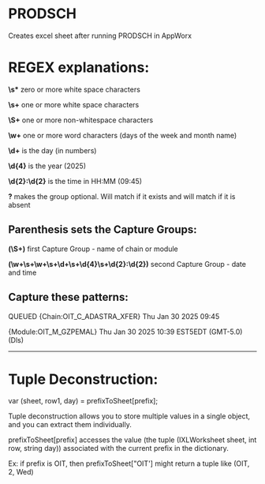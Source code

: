 # PRODSCH
Creates excel sheet after running PRODSCH in AppWorx

# REGEX explanations:

 __\s*__ zero or more white space characters
 
 __\s+__ one or more white space characters
 
 __\S+__ one or more non-whitespace characters
 
 __\w+__ one or more word characters (days of the week and month name)
 
 __\d+__ is the day (in numbers)
 
 __\d{4}__ is the year (2025)
 
 __\d{2}:\d{2}__ is the time in HH:MM (09:45)
 
 __?__ makes the group optional. Will match if it exists and will match if it is absent


 ## Parenthesis sets the Capture Groups:

  __(\S+)__ first Capture Group - name of chain or module

  __(\w+\s+\w+\s+\d+\s+\d{4}\s+\d{2}:\d{2})__ second Capture Group - date and time


 ## Capture these patterns:

  QUEUED       {Chain:OIT_C_ADASTRA_XFER} Thu Jan 30 2025 09:45 
 
  {Module:OIT_M_GZPEMAL} Thu Jan 30 2025 10:39 EST5EDT (GMT-5.0) (Dls)

---------------------------------------------------------------------------------------

# Tuple Deconstruction:

 var (sheet, row1, day) = prefixToSheet[prefix]; 
 
 Tuple deconstruction allows you to store multiple values in a single object, and you can extract them individually.
 
 prefixToSheet[prefix] accesses the value (the tuple (IXLWorksheet sheet, int row, string day)) associated with the current prefix in the dictionary.
 
 Ex: if prefix is OIT, then prefixToSheet["OIT'] might return a tuple like (OIT, 2, Wed)
